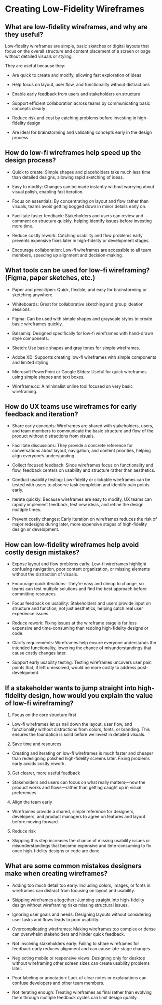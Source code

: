 # Creating Low-Fidelity Wireframes

## What are low-fidelity wireframes, and why are they useful?

Low-fidelity wireframes are simple, basic sketches or digital layouts that focus on the overall structure and content placement of a screen or page without detailed visuals or styling.

They are useful because they:
- Are quick to create and modify, allowing fast exploration of ideas

- Help focus on layout, user flow, and functionality without distractions

- Enable early feedback from users and stakeholders on structure

- Support efficient collaboration across teams by communicating basic concepts clearly

- Reduce risk and cost by catching problems before investing in high-fidelity design

- Are ideal for brainstorming and validating concepts early in the design process


## How do low-fi wireframes help speed up the design process?

- Quick to create: Simple shapes and placeholders take much less time than detailed designs, allowing rapid sketching of ideas.

- Easy to modify: Changes can be made instantly without worrying about visual polish, enabling fast iteration.

- Focus on essentials: By concentrating on layout and flow rather than visuals, teams avoid getting bogged down in minor details early on.

- Facilitate faster feedback: Stakeholders and users can review and comment on structure quickly, helping identify issues before investing more time.

- Reduce costly rework: Catching usability and flow problems early prevents expensive fixes later in high-fidelity or development stages.

- Encourage collaboration: Low-fi wireframes are accessible to all team members, speeding up alignment and decision-making.

## What tools can be used for low-fi wireframing? (Figma, paper sketches, etc.)

- Paper and pencil/pen: Quick, flexible, and easy for brainstorming or sketching anywhere.

- Whiteboards: Great for collaborative sketching and group ideation sessions.

- Figma: Can be used with simple shapes and grayscale styles to create basic wireframes quickly.

- Balsamiq: Designed specifically for low-fi wireframes with hand-drawn style components.

- Sketch: Use basic shapes and gray tones for simple wireframes.

- Adobe XD: Supports creating low-fi wireframes with simple components and limited styling.

- Microsoft PowerPoint or Google Slides: Useful for quick wireframes using simple shapes and text boxes.

- Wireframe.cc: A minimalist online tool focused on very basic wireframing.

## How do UX teams use wireframes for early feedback and iteration?

- Share early concepts: Wireframes are shared with stakeholders, users, and team members to communicate the basic structure and flow of the product without distractions from visuals.

- Facilitate discussions: They provide a concrete reference for conversations about layout, navigation, and content priorities, helping align everyone’s understanding.

- Collect focused feedback: Since wireframes focus on functionality and flow, feedback centers on usability and structure rather than aesthetics.

- Conduct usability testing: Low-fidelity or clickable wireframes can be tested with users to observe task completion and identify pain points early.

- Iterate quickly: Because wireframes are easy to modify, UX teams can rapidly implement feedback, test new ideas, and refine the design multiple times.

- Prevent costly changes: Early iteration on wireframes reduces the risk of major redesigns during later, more expensive stages of high-fidelity design or development.

## How can low-fidelity wireframes help avoid costly design mistakes?

- Expose layout and flow problems early: Low-fi wireframes highlight confusing navigation, poor content organization, or missing elements without the distraction of visuals.

- Encourage quick iterations: They’re easy and cheap to change, so teams can test multiple solutions and find the best approach before committing resources.

- Focus feedback on usability: Stakeholders and users provide input on structure and function, not just aesthetics, helping catch real user experience issues.

- Reduce rework: Fixing issues at the wireframe stage is far less expensive and time-consuming than redoing high-fidelity designs or code.

- Clarify requirements: Wireframes help ensure everyone understands the intended functionality, lowering the chance of misunderstandings that cause costly changes later.

- Support early usability testing: Testing wireframes uncovers user pain points that, if left unresolved, would be more costly to address post-development.

## If a stakeholder wants to jump straight into high-fidelity design, how would you explain the value of low-fi wireframing?

1. Focus on the core structure first
- Low-fi wireframes let us nail down the layout, user flow, and functionality without distractions from colors, fonts, or branding. This ensures the foundation is solid before we invest in detailed visuals.

2. Save time and resources
- Creating and iterating on low-fi wireframes is much faster and cheaper than redesigning polished high-fidelity screens later. Fixing problems early avoids costly rework.

3. Get clearer, more useful feedback
- Stakeholders and users can focus on what really matters—how the product works and flows—rather than getting caught up in visual preferences.

4. Align the team early
- Wireframes provide a shared, simple reference for designers, developers, and product managers to agree on features and layout before moving forward.

5. Reduce risk
- Skipping this step increases the chance of missing usability issues or misunderstandings that become expensive and time-consuming to fix once high-fidelity designs or code are done.

## What are some common mistakes designers make when creating wireframes?

- Adding too much detail too early: Including colors, images, or fonts in wireframes can distract from focusing on layout and usability.

- Skipping wireframes altogether: Jumping straight into high-fidelity design without wireframing risks missing structural issues.

- Ignoring user goals and needs: Designing layouts without considering user tasks and flows leads to poor usability.

- Overcomplicating wireframes: Making wireframes too complex or dense can overwhelm stakeholders and hinder quick feedback.

- Not involving stakeholders early: Failing to share wireframes for feedback early reduces alignment and can cause late-stage changes.

- Neglecting mobile or responsive views: Designing only for desktop without wireframing other screen sizes can create usability problems later.

- Poor labeling or annotation: Lack of clear notes or explanations can confuse developers and other team members.

- Not iterating enough: Treating wireframes as final rather than evolving them through multiple feedback cycles can limit design quality.